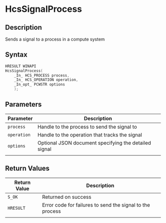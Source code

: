 # HcsSignalProcess

## Description

Sends a signal to a process in a compute system

## Syntax

```cpp
HRESULT WINAPI
HcsSignalProcess(
    _In_ HCS_PROCESS process,
    _In_ HCS_OPERATION operation,
    _In_opt_ PCWSTR options
    );
```

## Parameters

|Parameter     |Description|
|---|---|
|`process`| Handle to the process to send the signal to|
|`operation`| Handle to the operation that tracks the signal|
|`options`| Optional JSON document specifying the detailed signal|
|    |    |

## Return Values

|Return Value | Description|
|---|---|
|`S_OK`|Returned on success|
|`HRESULT`|Error code for failures to send the signal to the process|
|    |    |
